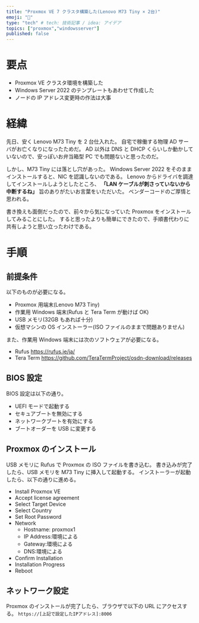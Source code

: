 ```yaml
---
title: "Proxmox VE 7 クラスタ構築した(Lenovo M73 Tiny × 2台)"
emoji: "🐥"
type: "tech" # tech: 技術記事 / idea: アイデア
topics: ["proxmox","windowsserver"]
published: false
---
```


# 要点
- Proxmox VE クラスタ環境を構築した
- Windows Server 2022 のテンプレートもあわせて作成した
- ノードの IP アドレス変更時の作法は大事

# 経緯
先日、安く Lenovo M73 Tiny を 2 台仕入れた。
自宅で稼働する物理 AD サーバがお亡くなりになったためだ。
AD 以外は DNS と DHCP くらいしか動かしていないので、安っぽいお弁当箱型 PC でも問題ないと思ったのだ。

しかし、M73 Tiny には落とし穴があった。
Windows Server 2022 をそのままインストールすると、NIC を認識しないのである。
Lenovo からドライバを調達してインストールしようとしたところ、 **「LAN ケーブルが刺さっていないから中断するね」** 旨のありがたいお言葉をいただいた。
ベンダーコードのご厚情と思われる。

書き換えも面倒だったので、前々から気になっていた Proxmox をインストールしてみることにした。
すると思ったよりも簡単にできたので、手順書代わりに共有しようと思い立ったわけである。

# 手順
## 前提条件
以下のものが必要になる。
- Proxmox 用端末(Lenovo M73 Tiny)
- 作業用 Windows 端末(Rufus と Tera Term が動けば OK)
- USB メモリ(32GB もあれば十分)
- 仮想マシンの OS インストーラー(ISO ファイルのままで問題ありません)

また、作業用 Windows 端末には次のソフトウェアが必要になる。
- Rufus
https://rufus.ie/ja/
- Tera Term
https://github.com/TeraTermProject/osdn-download/releases

## BIOS 設定
BIOS 設定は以下の通り。
- UEFI モードで起動する
- セキュアブートを無効にする
- ネットワークブートを有効にする
- ブートオーダーを USB に変更する

## Proxmox のインストール
USB メモリに Rufus で Proxmox の ISO ファイルを書き込む。
書き込みが完了したら、USB メモリを M73 Tiny に挿入して起動する。
インストーラーが起動したら、以下の通りに進める。
- Install Proxmox VE
- Accept license agreement
- Select Target Device
- Select Country
- Set Root Password
- Network
  - Hostname: proxmox1
  - IP Address:環境による
  - Gateway:環境による
  - DNS:環境による
- Confirm Installation
- Installation Progress
- Reboot

## ネットワーク設定
Proxmox のインストールが完了したら、ブラウザで以下の URL にアクセスする。
`https://[上記で設定したIPアドレス]:8006`